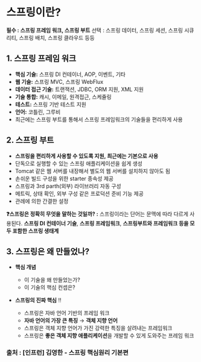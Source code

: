 # 스프링이란?

**필수 : 스프링 프레임 워크, 스프링 부트**
선택 : 스프링 데이터, 스프링 세션, 스프링 시큐리티, 스프링 배치, 스프링 클라우드 등등


## 1. **스프링 프레임 워크**

- **핵심 기술:** 스프링 DI 컨테이너, AOP, 이벤트, 기타
- **웹 기술:** 스프링 MVC, 스프링 WebFlux
- **데이터 접근 기술:** 트랜잭션, JDBC, ORM 지원, XML 지원
- **기술 통합:** 캐시, 이메일, 원격접근, 스케쥴링
- **테스트:** 스프링 기반 테스트 지원
- **언어:** 코틀린, 그루비
- 최근에는 스프링 부트를 통해서 스프링 프레임워크의 기술들을 편리하게 사용

## 2. **스프링 부트**

- **스프링을 편리하게 사용할 수 있도록 지원, 최근에는 기본으로 사용**
- 단독으로 실행할 수 있는 스프링 애플리케이션을 쉽게 생성
- Tomcat 같은 웹 서버를 내장해서 별도의 웹 서버를 설치하지 않아도 됨
- 손쉬운 빌드 구성을 위한 starter 종속성 제공
- 스프링과 3rd parth(외부) 라이브러리 자동 구성
- 메트릭, 상태 확인, 외부 구성 같은 프로덕션 준비 기능 제공
- 관례에 의한 간결한 설정


**❓스프링은 정확히 무엇을 말하는 것일까?
:** 스프링이라는 단어는 문맥에 따라 다르게 사용된다. **스프링 DI 컨테이너 기술**, **스프링 프레임워크**, **스프링부트와 프레임워크 등을 모두 포함한 스프링 생태계**



## 3. 스프링은 왜 만들었나?

- **핵심 개념**
    - 이 기술을 왜 만들었는가?
    - 이 기술의 핵심 컨셉은?

- **스프링의 진짜 핵심** ‼️
    - 스프링은 자바 언어 기반의 프레임 워크
    - **자바 언어의 가장 큰 특징** → **객체 지향 언어**
    - 스프링은 객체 지향 언어가 가진 강력한 특징을 살려내는 프레임워크
    - 스프링은 **좋은 객체 지향 애플리케이션**을 개발할 수 있게 도와주는 프레임 워크

### 출처 : [인프런] 김영한 - 스프링 핵심원리 기본편
